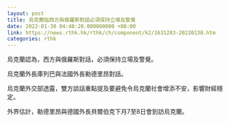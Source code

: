 ```yaml
---
layout: post
title: 烏克蘭指西方與俄羅斯對話必須保持立場及警覺
date: 2022-01-30 04:40:28.000000000 +08:00
link: https://news.rthk.hk/rthk/ch/component/k2/1631283-20220130.htm
categories: rthk
---
```


烏克蘭認為，西方與俄羅斯對話，必須保持立場及警覺。

烏克蘭外長庫列巴與法國外長勒德里昂對話。

烏克蘭外交部透露，雙方談話重點提及要避免令烏克蘭社會增添不安，影響財經穩定。

外界估計，勒德里昂與德國外長貝爾伯克下月7至8日會到訪烏克蘭。
